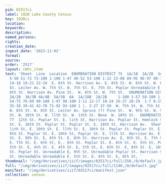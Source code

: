 ```yaml
---
pid: 02517ci
label: 1920 Lake County Census
key: 1920ci
location: 
keywords: 
description: 
named_persons: 
rights: 
creation_date: 
ingest_date: '2023-11-02'
format: 
source: 
order: '2517'
layout: cmhc_item
text: 'Sheet  Line  Location  ENUMERATION DISTRICT 75  1A/1B  2A/2B  3A/3B  4A/4B  5A  1-4
  5-50 51-72 73-100 1-100 1-47 48-52 53-100 1-22 23-88 89-95 96-97 98-100 1-10 11-13
  14-18 19-21 22-24  E. 6th St. Harrison Av. E. 8th St. W. 6th St. W. 6th St. W. 6th
  St. Leiter Av. W. 7th St. W. 7th St. E. 7th St. Poplar Unreadabile E. 8th St. E.
  8th St. Harrison Av. Pine St.  W. 6th St. W. 7th St.  ENUMERATION DISTRICT 76  1A/1B
  2A/2B  3A/3B 4A/4B  5A/5B  6A  1A/18B  2A/2B     1-100 1-57 58-100 1-100 1-50 51-53
  54-75 76-89 90-100 1-97 98-100 1-11 12-17 18-24 26-27 28-29  1-7 8-15 16-30 31-34
  35-38 39-41 42-70 71-92 93-100 1 |. 2-27 37-50  W. 7th St. W. 7th St. Harrison Av.
  W. 8th St. W. 8th St. Leiter Av. Spruce (?) Pine St.  W. 9th St. W. 9th St. W. 10th
  St. W. 10th St. W. llth St. W. 13th St. None  W. 10th St.  ENUMERATION DISTRICT
  77  12th St. Poplar St. E. lith St. Harrison Av. Poplar St. Hemlock St. E. llth
  St. E. 10th St. Poplar St. Poplar St. E. 10th St. Harrison Av.  Sheet  3A/3B  4A/4B  5A/5B  6A/6B  7A/7B  Location  E.
  lith St, E. 10th St. E. llth St. E. 10th St. Poplar St. Poplar St. E. 10th St. E,
  9th St. Poplar St. E. 10th St, Poplar St. E. llth St. Harrison Av. E, 9th St. Poplar
  St. E. 95h St. E, 8th St. E. 8th St. Harrison Av. E, 8th St, E. 7th St. E. 8th St.
  E. 7th St. E. 6th St, E,. 6th St. Poplar St. E. 6th St. E. 5th St, Poplar St. E.
  5th St. E, 4th St. E. 4th St. E, 5th St, E. 6th St. E, 8th St. E, 10th St. E, 9th
  St. Poplar St. Unreadable E, 9th St. Unreadable Poplar St. Harrison St. E., 8th
  St. Unreadable Unreadable E. 5th St. E. 4th St. E, 8th St, '
thumbnail: "/img/derivatives/iiif/images/02517ci/full/250,/0/default.jpg"
full: "/img/derivatives/iiif/images/02517ci/full/1140,/0/default.jpg"
manifest: "/img/derivatives/iiif/02517ci/manifest.json"
collection: census
---
```

